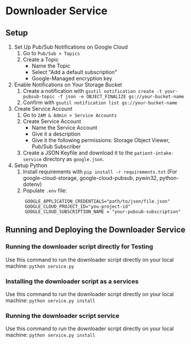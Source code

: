 # Downloader Service

## Setup
1. Set Up Pub/Sub Notifications on Google Cloud
   1. Go to `Pub/Sub > Topics`
   2. Create a Topic
        - Name the Topic
        - Select "Add a default subscription"
        - Google-Managed encryption key
2. Enable Notifications on Your Storage Bucket
   1. Create a notification with `gsutil notification create -t your-pubsub-topic -f json -e OBJECT_FINALIZE gs://your-bucket-name`
   2. Confirm with `gsutil notification list gs://your-bucket-name`
3. Create Service Account
   1. Go to `IAM & Admin > Service Accounts`
   2. Create Service Account
        - Name the Service Account
        - Give it a description
        - Give it the following permissions: Storage Object Viewer, Pub/Sub Subscriber
   3. Create a JSON Keyfile and download it to the `patient-intake-service` directory as `google.json`.
4. Setup Python
   1. Install requirements with `pip install -r requirements.txt` (For google-cloud-storage, google-cloud-pubsub, pywin32, python-dotenv)
   2. Populate `.env` file:
    ```
        GOOGLE_APPLICATION_CREDENTIALS="path/to/json/file.json"
        GOOGLE_CLOUD_PROJECT_ID="you-project-id"
        GOOGLE_CLOUD_SUBSCRIPTION_NAME = "your-pubsub-subscription"
    ```

## Running and Deploying the Downloader Service
### Running the downloader script directly for Testing
Use this command to run the downloader script directly on your local machine: `python service.py`

### Installing the downloader script as a services
Use this command to run the downloader script directly on your local machine: `python service.py install`

### Running the downloader script service
Use this command to run the downloader script directly on your local machine: `python service.py install`
